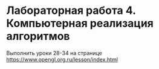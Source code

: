 # Лабораторная работа 4. Компьютерная реализация алгоритмов

Выполнить уроки 28-34 на странице https://www.opengl.org.ru/lesson/index.html
